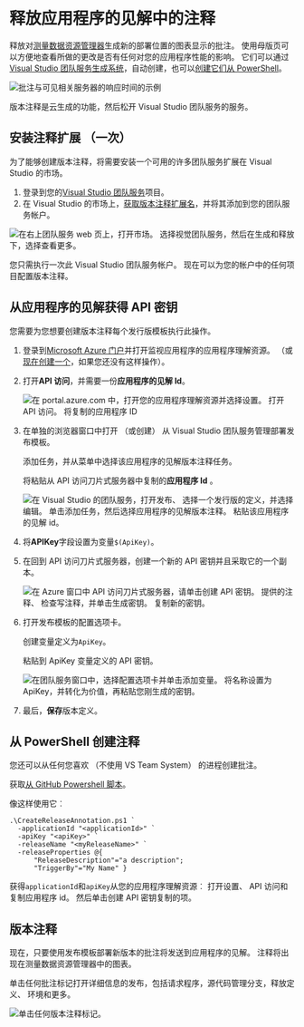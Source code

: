 <properties
    pageTitle="释放应用程序理解的批注 |Microsoft Azure"
    description="添加部署或生成度量资源管理器中应用程序的见解图表的标记。"
    services="application-insights"
    documentationCenter=".net"
    authors="alancameronwills"
    manager="douge"/>

<tags
    ms.service="application-insights"
    ms.workload="tbd"
    ms.tgt_pltfrm="ibiza"
    ms.devlang="na"
    ms.topic="article"
    ms.date="06/28/2016"
    ms.author="awills"/>

# <a name="release-annotations-in-application-insights"></a>释放应用程序的见解中的注释

释放对[测量数据资源管理器](app-insights-metrics-explorer.md)生成新的部署位置的图表显示的批注。 使用母版页可以方便地查看所做的更改是否有任何对您的应用程序性能的影响。 它们可以通过[Visual Studio 团队服务生成系统](https://www.visualstudio.com/en-us/get-started/build/build-your-app-vs)，自动创建，也可以[创建它们从 PowerShell](#create-annotations-from-powershell)。

![批注与可见相关服务器的响应时间的示例](./media/app-insights-annotations/00.png)

版本注释是云生成的功能，然后松开 Visual Studio 团队服务的服务。 

## <a name="install-the-annotations-extension-one-time"></a>安装注释扩展 （一次）

为了能够创建版本注释，将需要安装一个可用的许多团队服务扩展在 Visual Studio 的市场。

1. 登录到您的[Visual Studio 团队服务](https://www.visualstudio.com/en-us/get-started/setup/sign-up-for-visual-studio-online)项目。
2. 在 Visual Studio 的市场上，[获取版本注释扩展名](https://marketplace.visualstudio.com/items/ms-appinsights.appinsightsreleaseannotations)，并将其添加到您的团队服务帐户。

![在右上团队服务 web 页上，打开市场。 选择视觉团队服务，然后在生成和释放下，选择查看更多。](./media/app-insights-annotations/10.png)

您只需执行一次此 Visual Studio 团队服务帐户。 现在可以为您的帐户中的任何项目配置版本注释。 

## <a name="get-an-api-key-from-application-insights"></a>从应用程序的见解获得 API 密钥

您需要为您想要创建版本注释每个发行版模板执行此操作。


1. 登录到[Microsoft Azure 门户](https://portal.azure.com)并打开监视应用程序的应用程序理解资源。 （或[现在创建一个](app-insights-overview.md)，如果您还没有这样操作）。
2. 打开**API 访问**，并需要一份**应用程序的见解 Id**。

    ![在 portal.azure.com 中，打开您的应用程序理解资源并选择设置。 打开 API 访问。 将复制的应用程序 ID](./media/app-insights-annotations/20.png)

2. 在单独的浏览器窗口中打开 （或创建） 从 Visual Studio 团队服务管理部署发布模板。 

    添加任务，并从菜单中选择该应用程序的见解版本注释任务。

    将粘贴从 API 访问刀片式服务器中复制的**应用程序 Id** 。

    ![在 Visual Studio 的团队服务，打开发布、 选择一个发行版的定义，并选择编辑。 单击添加任务，然后选择应用程序的见解版本注释。 粘贴该应用程序的见解 id。](./media/app-insights-annotations/30.png)

3. 将**APIKey**字段设置为变量`$(ApiKey)`。

4. 在回到 API 访问刀片式服务器，创建一个新的 API 密钥并且采取它的一个副本。

    ![在 Azure 窗口中 API 访问刀片式服务器，请单击创建 API 密钥。 提供的注释、 检查写注释，并单击生成密钥。 复制新的密钥。](./media/app-insights-annotations/40.png)

4. 打开发布模板的配置选项卡。

    创建变量定义为`ApiKey`。

    粘贴到 ApiKey 变量定义的 API 密钥。

    ![在团队服务窗口中，选择配置选项卡并单击添加变量。 将名称设置为 ApiKey，并转化为价值，再粘贴您刚生成的密钥。](./media/app-insights-annotations/50.png)


5. 最后，**保存**版本定义。

## <a name="create-annotations-from-powershell"></a>从 PowerShell 创建注释

您还可以从任何您喜欢 （不使用 VS Team System） 的进程创建批注。 

获取[从 GitHub Powershell 脚本](https://github.com/Microsoft/ApplicationInsights-Home/blob/master/API/CreateReleaseAnnotation.ps1)。

像这样使用它︰

    .\CreateReleaseAnnotation.ps1 `
      -applicationId "<applicationId>" `
      -apiKey "<apiKey>" `
      -releaseName "<myReleaseName>" `
      -releaseProperties @{
          "ReleaseDescription"="a description";
          "TriggerBy"="My Name" }

获得`applicationId`和`apiKey`从您的应用程序理解资源︰ 打开设置、 API 访问和复制应用程序 id。 然后单击创建 API 密钥复制的项。 

## <a name="release-annotations"></a>版本注释

现在，只要使用发布模板部署新版本的批注将发送到应用程序的见解。 注释将出现在测量数据资源管理器中的图表。

单击任何批注标记打开详细信息的发布，包括请求程序，源代码管理分支，释放定义、 环境和更多。


![单击任何版本注释标记。](./media/app-insights-annotations/60.png)
